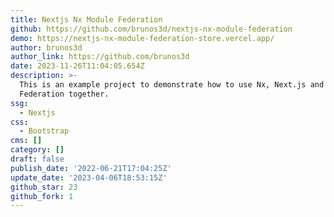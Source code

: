 ```yaml
---
title: Nextjs Nx Module Federation
github: https://github.com/brunos3d/nextjs-nx-module-federation
demo: https://nextjs-nx-module-federation-store.vercel.app/
author: brunos3d
author_link: https://github.com/brunos3d
date: 2023-11-26T11:04:05.654Z
description: >-
  This is an example project to demonstrate how to use Nx, Next.js and Module
  Federation together.
ssg:
  - Nextjs
css:
  - Bootstrap
cms: []
category: []
draft: false
publish_date: '2022-06-21T17:04:25Z'
update_date: '2023-04-06T18:53:15Z'
github_star: 23
github_fork: 1
---
```

